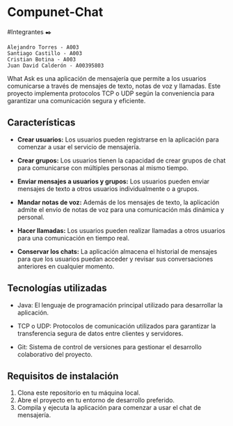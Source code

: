 # Compunet-Chat

#Integrantes ✒️
  
    Alejandro Torres - A003
    Santiago Castillo - A003
    Cristian Botina - A003
    Juan David Calderón - A00395803


What Ask es una aplicación de mensajería que permite a los usuarios comunicarse a través de mensajes de texto, notas de voz y llamadas. Este proyecto implementa protocolos TCP o UDP según la conveniencia para garantizar una comunicación segura y eficiente.

## Características

- **Crear usuarios:** Los usuarios pueden registrarse en la aplicación para comenzar a usar el servicio de mensajería.

- **Crear grupos:** Los usuarios tienen la capacidad de crear grupos de chat para comunicarse con múltiples personas al mismo tiempo.

- **Enviar mensajes a usuarios y grupos:** Los usuarios pueden enviar mensajes de texto a otros usuarios individualmente o a grupos.

- **Mandar notas de voz:** Además de los mensajes de texto, la aplicación admite el envío de notas de voz para una comunicación más dinámica y personal.

- **Hacer llamadas:** Los usuarios pueden realizar llamadas a otros usuarios para una comunicación en tiempo real.

- **Conservar los chats:** La aplicación almacena el historial de mensajes para que los usuarios puedan acceder y revisar sus conversaciones anteriores en cualquier momento.

## Tecnologías utilizadas

- Java: El lenguaje de programación principal utilizado para desarrollar la aplicación.

- TCP o UDP: Protocolos de comunicación utilizados para garantizar la transferencia segura de datos entre clientes y servidores.

- Git: Sistema de control de versiones para gestionar el desarrollo colaborativo del proyecto.

## Requisitos de instalación

1. Clona este repositorio en tu máquina local.
2. Abre el proyecto en tu entorno de desarrollo preferido.
3. Compila y ejecuta la aplicación para comenzar a usar el chat de mensajería.



